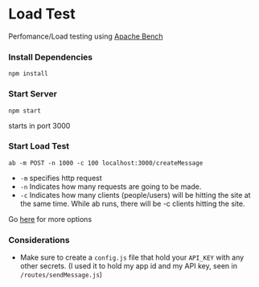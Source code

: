 # Load Test

Perfomance/Load testing using [Apache Bench](http://httpd.apache.org/docs/2.4/programs/ab.html)

### Install Dependencies
`npm install`

### Start Server
`npm start`

starts in port 3000

### Start Load Test
`ab -m POST -n 1000 -c 100 localhost:3000/createMessage`

* `-m` specifies http request
* `-n` Indicates how many requests are going to be made.
* `-c` Indicates how many clients (people/users) will be hitting the site at the same time. While ab runs, there will be -c clients hitting the site.

Go [here](http://httpd.apache.org/docs/2.4/programs/ab.html) for more options

### Considerations
* Make sure to create a `config.js` file that hold your `API_KEY` with any other secrets. (I used it to hold my app id and my API key, seen in `/routes/sendMessage.js`)
